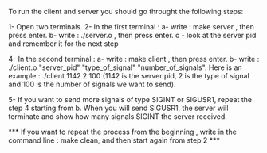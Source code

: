 To run the client and server you should go throught the following steps:

1- Open two terminals.
2- In the first terminal : 
    a- write : make server , then press enter.
    b- write : ./server.o , then press enter.
    c - look at the server pid and remember it for the next step

4- In the second terminal :
    a- write : make client , then press enter.
    b- write : ./client.o "server_pid"  "type_of_signal"  "number_of_signals". 
    Here is an example : ./client 1142 2 100 (1142 is the server pid, 2 is the type of signal and 100 is the number of signals we want to send).

5- If you want to send more signals of type SIGINT or SIGUSR1, repeat the step 4 starting from b. 
    When you will send SIGUSR1, the server will terminate and show how many signals SIGINT the server received.

*** If you want to repeat the process from the beginning , write in the command line : make clean, and then start again from step 2 ***